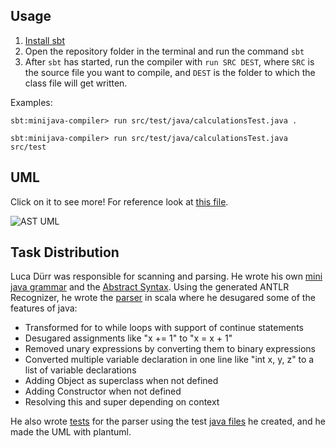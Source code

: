 ## Usage

1. [Install sbt](https://www.scala-sbt.org/download/)
2. Open the repository folder in the terminal and run the command `sbt`
3. After `sbt` has started, run the compiler with `run SRC DEST`, where `SRC` is the source file you want to compile, and `DEST` is the folder to which the class file will get written.

Examples:

```
sbt:minijava-compiler> run src/test/java/calculationsTest.java .
```

```
sbt:minijava-compiler> run src/test/java/calculationsTest.java src/test
```

## UML

Click on it to see more! For reference look at [this file](https://github.com/compilerbau-teamsuper/minijava-compiler/blob/parserAST/src/main/scala/miniJavaParser/AST.scala).

![AST UML](http://www.plantuml.com/plantuml/proxy?cache=no&fmt=svg&src=https://raw.githubusercontent.com/compilerbau-teamsuper/minijava-compiler/parserAST/UML/UML.puml)

## Task Distribution

Luca Dürr was responsible for scanning and parsing. He wrote his own [mini java grammar](https://github.com/compilerbau-teamsuper/minijava-compiler/blob/parserAST/src/main/java/miniJavaParser/miniJava.g4) and the [Abstract Syntax](https://github.com/compilerbau-teamsuper/minijava-compiler/blob/parserAST/src/main/scala/miniJavaParser/AST.scala).
Using the generated ANTLR Recognizer, he wrote the [parser](https://github.com/compilerbau-teamsuper/minijava-compiler/blob/parserAST/src/main/scala/miniJavaParser/parser.scala) in scala where he desugared some of the features of java: 
- Transformed for to while loops with support of continue statements
- Desugared assignments like "x += 1" to "x = x + 1"
- Removed unary expressions by converting them to binary expressions
- Converted multiple variable declaration in one line like "int x, y, z" to a list of variable declarations 
- Adding Object as superclass when not defined
- Adding Constructor when not defined
- Resolving this and super depending on context

He also wrote [tests](https://github.com/compilerbau-teamsuper/minijava-compiler/blob/parserAST/src/test/scala/parserTest.scala) for the parser using the test [java files](https://github.com/compilerbau-teamsuper/minijava-compiler/tree/parserAST/src/test/java) he created, and he made the UML with plantuml.